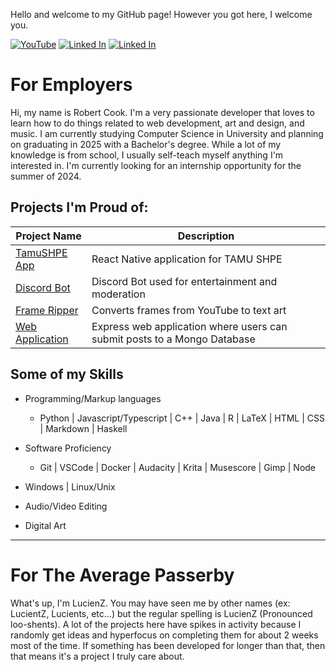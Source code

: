 Hello and welcome to my GitHub page! However you got here, I welcome you.

[![YouTube](https://img.shields.io/badge/-LucienZ-red?logo=youtube)](https://www.youtube.com/channel/UCNseWGI28HPm_i9bYmi4i3g)
[![Linked In](https://img.shields.io/badge/-Robert_Cook-blue?logo=linkedin)](https://www.linkedin.com/in/robert-cook-758197213/)
[![Linked In](https://img.shields.io/badge/-Email-white?logo=gmail)](mailto:koblenzpoisiden@gmail.com)


# For Employers
Hi, my name is Robert Cook. I'm a very passionate developer that loves to learn how to do things related to web development, art and design, and music. I am currently studying Computer Science in University and planning on graduating in 2025 with a Bachelor's degree. While a lot of my knowledge is from school, I usually self-teach myself anything I'm interested in. I'm currently looking for an internship opportunity for the summer of 2024.

## Projects I'm Proud of:

| Project Name                                                     | Description                                                                                 |
| ------------                                                     | -----------                                                                                 |
| [TamuSHPE App](https://github.com/TAMUSHPE/MobileApp)            | React Native application for TAMU SHPE                                                      |
| [Discord Bot](https://github.com/LucientZ/DiscordPyBot)          | Discord Bot used for entertainment and moderation                                           |
| [Frame Ripper](https://github.com/LucientZ/YouTube-Frame-Ripper) | Converts frames from YouTube to text art                                                    |
| [Web Application](https://github.com/LucientZ/web-application)   | Express web application where users can submit posts to a Mongo Database                    |

## Some of my Skills
- Programming/Markup languages
    - Python | Javascript/Typescript | C++ | Java | R | LaTeX | HTML | CSS | Markdown | Haskell

- Software Proficiency
    - Git | VSCode | Docker | Audacity | Krita | Musescore | Gimp | Node

- Windows | Linux/Unix

- Audio/Video Editing

- Digital Art

---

# For The Average Passerby
What's up, I'm LucienZ. You may have seen me by other names (ex: LucientZ, Lucients, etc...) but the regular spelling is LucienZ (Pronounced loo-shents). A lot of the projects here have spikes in activity because I randomly get ideas and hyperfocus on completing them for about 2 weeks most of the time. If something has been developed for longer than that, then that means it's a project I truly care about. 
